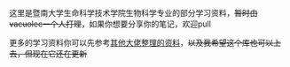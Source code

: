 这里是暨南大学生命科学技术学院生物科学专业的部分学习资料，~~暂时由vacuolec一个人打理~~，如果你想要分享你的笔记，欢迎pull  

更多的学习资料你可以先参考[其他大佬整理的资料](https://github.com/nwuzmedoutlook/university)，~~以及我希望这个库也可以上去，但现在它还在更新~~
